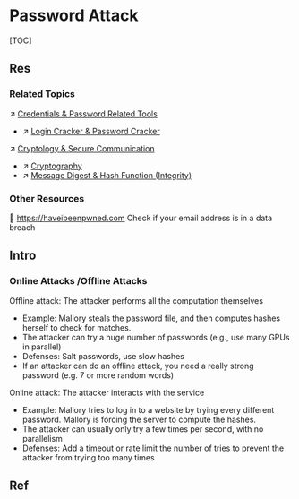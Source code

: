 # Password Attack

[TOC]



## Res
### Related Topics
↗ [Credentials & Password Related Tools](../../../../☠️%20Kill%20Chain%20&%20Security%20Tool%20Box/Credentials%20&%20Password%20Related%20Tools/Credentials%20&%20Password%20Related%20Tools.md)
- ↗ [Login Cracker & Password Cracker](../../../../☠️%20Kill%20Chain%20&%20Security%20Tool%20Box/Credentials%20&%20Password%20Related%20Tools/Login%20Cracker%20&%20Password%20Cracker/Login%20Cracker%20&%20Password%20Cracker.md)

↗ [Cryptology & Secure Communication](../../../../🚬%20Cryptology%20&%20Secure%20Communication/Cryptology%20&%20Secure%20Communication.md)
- ↗ [Cryptography](../../../../🚬%20Cryptology%20&%20Secure%20Communication/🤐%20Cryptography/Cryptography.md)
- ↗ [Message Digest & Hash Function (Integrity)](../../../../🚬%20Cryptology%20&%20Secure%20Communication/🤐%20Cryptography/Modern%20Cryptography/Cryptographic%20Techniques%20for%20Integrity%20&%20Authentication/Message%20Digest%20&%20Hash%20Function%20(Integrity)/Message%20Digest%20&%20Hash%20Function%20(Integrity).md)


### Other Resources
🔗 https://haveibeenpwned.com
Check if your email address is in a data breach



## Intro
### Online Attacks /Offline Attacks
Offline attack: The attacker performs all the computation themselves
- Example: Mallory steals the password file, and then computes hashes herself to check for matches.
- The attacker can try a huge number of passwords (e.g., use many GPUs in parallel)
- Defenses: Salt passwords, use slow hashes
- If an attacker can do an offline attack, you need a really strong password (e.g. 7 or more random words)

Online attack: The attacker interacts with the service
- Example: Mallory tries to log in to a website by trying every different password. Mallory is forcing the server to compute the hashes.
- The attacker can usually only try a few times per second, with no parallelism
- Defenses: Add a timeout or rate limit the number of tries to prevent the attacker from trying too many times



## Ref

